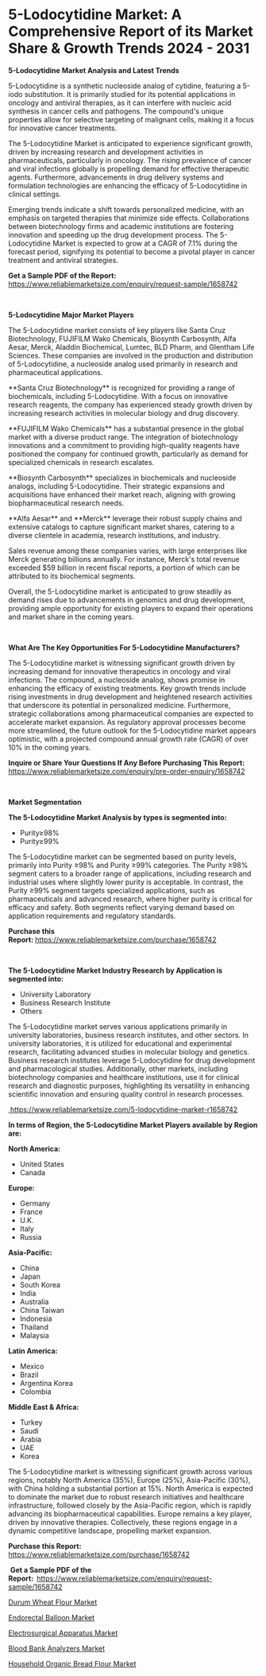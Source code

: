 <p><h1>5-Lodocytidine Market: A Comprehensive Report of its Market Share & Growth Trends 2024 - 2031</h1></p><p><strong>5-Lodocytidine Market Analysis and Latest Trends</strong></p>
<p><p>5-Lodocytidine is a synthetic nucleoside analog of cytidine, featuring a 5-iodo substitution. It is primarily studied for its potential applications in oncology and antiviral therapies, as it can interfere with nucleic acid synthesis in cancer cells and pathogens. The compound's unique properties allow for selective targeting of malignant cells, making it a focus for innovative cancer treatments.</p><p>The 5-Lodocytidine Market is anticipated to experience significant growth, driven by increasing research and development activities in pharmaceuticals, particularly in oncology. The rising prevalence of cancer and viral infections globally is propelling demand for effective therapeutic agents. Furthermore, advancements in drug delivery systems and formulation technologies are enhancing the efficacy of 5-Lodocytidine in clinical settings.</p><p>Emerging trends indicate a shift towards personalized medicine, with an emphasis on targeted therapies that minimize side effects. Collaborations between biotechnology firms and academic institutions are fostering innovation and speeding up the drug development process. The 5-Lodocytidine Market is expected to grow at a CAGR of 7.1% during the forecast period, signifying its potential to become a pivotal player in cancer treatment and antiviral strategies.</p></p>
<p><strong>Get a Sample PDF of the Report:&nbsp;</strong> <a href="https://www.reliablemarketsize.com/enquiry/request-sample/1658742?utm_campaign=1293&utm_medium=2&utm_source=Github&utm_content=ia&utm_term=28092024&utm_id=5-lodocytidine">https://www.reliablemarketsize.com/enquiry/request-sample/1658742</a></p>
<p>&nbsp;</p>
<p><strong>5-Lodocytidine Major Market Players</strong></p>
<p><p>The 5-Lodocytidine market consists of key players like Santa Cruz Biotechnology, FUJIFILM Wako Chemicals, Biosynth Carbosynth, Alfa Aesar, Merck, Aladdin Biochemical, Lumtec, BLD Pharm, and Glentham Life Sciences. These companies are involved in the production and distribution of 5-Lodocytidine, a nucleoside analog used primarily in research and pharmaceutical applications.</p><p>**Santa Cruz Biotechnology** is recognized for providing a range of biochemicals, including 5-Lodocytidine. With a focus on innovative research reagents, the company has experienced steady growth driven by increasing research activities in molecular biology and drug discovery.</p><p>**FUJIFILM Wako Chemicals** has a substantial presence in the global market with a diverse product range. The integration of biotechnology innovations and a commitment to providing high-quality reagents have positioned the company for continued growth, particularly as demand for specialized chemicals in research escalates.</p><p>**Biosynth Carbosynth** specializes in biochemicals and nucleoside analogs, including 5-Lodocytidine. Their strategic expansions and acquisitions have enhanced their market reach, aligning with growing biopharmaceutical research needs.</p><p>**Alfa Aesar** and **Merck** leverage their robust supply chains and extensive catalogs to capture significant market shares, catering to a diverse clientele in academia, research institutions, and industry.</p><p>Sales revenue among these companies varies, with large enterprises like Merck generating billions annually. For instance, Merck's total revenue exceeded $59 billion in recent fiscal reports, a portion of which can be attributed to its biochemical segments.</p><p>Overall, the 5-Lodocytidine market is anticipated to grow steadily as demand rises due to advancements in genomics and drug development, providing ample opportunity for existing players to expand their operations and market share in the coming years.</p></p>
<p>&nbsp;</p>
<p><strong>What Are The Key Opportunities For 5-Lodocytidine Manufacturers?</strong></p>
<p><p>The 5-Lodocytidine market is witnessing significant growth driven by increasing demand for innovative therapeutics in oncology and viral infections. The compound, a nucleoside analog, shows promise in enhancing the efficacy of existing treatments. Key growth trends include rising investments in drug development and heightened research activities that underscore its potential in personalized medicine. Furthermore, strategic collaborations among pharmaceutical companies are expected to accelerate market expansion. As regulatory approval processes become more streamlined, the future outlook for the 5-Lodocytidine market appears optimistic, with a projected compound annual growth rate (CAGR) of over 10% in the coming years.</p></p>
<p><strong>Inquire or Share Your Questions If Any Before Purchasing This Report:</strong> <a href="https://www.reliablemarketsize.com/enquiry/pre-order-enquiry/1658742?utm_campaign=1293&utm_medium=2&utm_source=Github&utm_content=ia&utm_term=28092024&utm_id=5-lodocytidine">https://www.reliablemarketsize.com/enquiry/pre-order-enquiry/1658742</a></p>
<p>&nbsp;</p>
<p><strong>Market Segmentation</strong></p>
<p><strong>The 5-Lodocytidine Market Analysis by types is segmented into:</strong></p>
<p><ul><li>Purity≥98%</li><li>Purity≥99%</li></ul></p>
<p><p>The 5-Lodocytidine market can be segmented based on purity levels, primarily into Purity ≥98% and Purity ≥99% categories. The Purity ≥98% segment caters to a broader range of applications, including research and industrial uses where slightly lower purity is acceptable. In contrast, the Purity ≥99% segment targets specialized applications, such as pharmaceuticals and advanced research, where higher purity is critical for efficacy and safety. Both segments reflect varying demand based on application requirements and regulatory standards.</p></p>
<p><strong>Purchase this Report:&nbsp;</strong><a href="https://www.reliablemarketsize.com/purchase/1658742?utm_campaign=1293&utm_medium=2&utm_source=Github&utm_content=ia&utm_term=28092024&utm_id=5-lodocytidine">https://www.reliablemarketsize.com/purchase/1658742</a></p>
<p>&nbsp;</p>
<p><strong>The 5-Lodocytidine Market Industry Research by Application is segmented into:</strong></p>
<p><ul><li>University Laboratory</li><li>Business Research Institute</li><li>Others</li></ul></p>
<p><p>The 5-Lodocytidine market serves various applications primarily in university laboratories, business research institutes, and other sectors. In university laboratories, it is utilized for educational and experimental research, facilitating advanced studies in molecular biology and genetics. Business research institutes leverage 5-Lodocytidine for drug development and pharmacological studies. Additionally, other markets, including biotechnology companies and healthcare institutions, use it for clinical research and diagnostic purposes, highlighting its versatility in enhancing scientific innovation and ensuring quality control in research processes.</p></p>
<p><a href="https://www.reliablemarketsize.com/5-lodocytidine-market-r1658742?utm_campaign=1293&utm_medium=2&utm_source=Github&utm_content=ia&utm_term=28092024&utm_id=5-lodocytidine">&nbsp;https://www.reliablemarketsize.com/5-lodocytidine-market-r1658742</a></p>
<p><strong>In terms of Region, the 5-Lodocytidine Market Players available by Region are:</strong></p>
<p>
    <p> <strong> North America: </strong>
        <ul>
            <li>United States</li>
            <li>Canada</li>
        </ul>
        </p> 
    <p> <strong> Europe: </strong>
        <ul>
            <li>Germany</li>
            <li>France</li>
            <li>U.K.</li>
            <li>Italy</li>
            <li>Russia</li>
        </ul>
        </p> 
    <p> <strong> Asia-Pacific: </strong>
        <ul>
            <li>China</li>
            <li>Japan</li>
            <li>South Korea</li>
            <li>India</li>
            <li>Australia</li>
            <li>China Taiwan</li>
            <li>Indonesia</li>
            <li>Thailand</li>
            <li>Malaysia</li>
        </ul>
        </p> 
    <p> <strong> Latin America: </strong>
        <ul>
            <li>Mexico</li>
            <li>Brazil</li>
            <li>Argentina Korea</li>
            <li>Colombia</li>
        </ul>
        </p> 
    <p> <strong> Middle East & Africa: </strong>
        <ul>
            <li>Turkey</li>
            <li>Saudi</li>
            <li>Arabia</li>
            <li>UAE</li>
            <li>Korea</li>
        </ul>
    </p>
    </p>
<p><p>The 5-Lodocytidine market is witnessing significant growth across various regions, notably North America (35%), Europe (25%), Asia-Pacific (30%), with China holding a substantial portion at 15%. North America is expected to dominate the market due to robust research initiatives and healthcare infrastructure, followed closely by the Asia-Pacific region, which is rapidly advancing its biopharmaceutical capabilities. Europe remains a key player, driven by innovative therapies. Collectively, these regions engage in a dynamic competitive landscape, propelling market expansion.</p></p>
<p><strong>Purchase this Report: </strong><a href="https://www.reliablemarketsize.com/purchase/1658742?utm_campaign=1293&utm_medium=2&utm_source=Github&utm_content=ia&utm_term=28092024&utm_id=5-lodocytidine">https://www.reliablemarketsize.com/purchase/1658742</a></p>
<p>&nbsp;<strong>Get a Sample PDF of the Report:&nbsp;&nbsp;</strong><a href="https://www.reliablemarketsize.com/enquiry/request-sample/1658742?utm_campaign=1293&utm_medium=2&utm_source=Github&utm_content=ia&utm_term=28092024&utm_id=5-lodocytidine">https://www.reliablemarketsize.com/enquiry/request-sample/1658742</a></p>
<p><strong></strong></p>
<p><p><a href="https://issuu.com/reportprime-2/docs/durum-wheat-flour-market-size-2030._abe65243879b1e?utm_campaign=1293&utm_medium=2&utm_source=Github&utm_content=ia&utm_term=28092024&utm_id=5-lodocytidine">Durum Wheat Flour Market</a></p><p><a href="https://www.linkedin.com/pulse/endorectal-balloon-market-size-share-analysis-growth-trends-prloc?trackingId=hX%2FiMv4ORUmXeOsodmFLEA%3D%3D&utm_campaign=1293&utm_medium=2&utm_source=Github&utm_content=ia&utm_term=28092024&utm_id=5-lodocytidine">Endorectal Balloon Market</a></p><p><a href="https://www.linkedin.com/pulse/electrosurgical-apparatus-market-report-product-type-analyzerelectrosurgical-uyiwc?trackingId=4D1Z94f2TES6Zc%2FTT5%2Fnng%3D%3D&utm_campaign=1293&utm_medium=2&utm_source=Github&utm_content=ia&utm_term=28092024&utm_id=5-lodocytidine">Electrosurgical Apparatus Market</a></p><p><a href="https://www.linkedin.com/pulse/navigating-global-blood-bank-analyzers-market-from-trends-tey9c?trackingId=2f15N6VPTu2g1kFn64WPHw%3D%3D&utm_campaign=1293&utm_medium=2&utm_source=Github&utm_content=ia&utm_term=28092024&utm_id=5-lodocytidine">Blood Bank Analyzers Market</a></p><p><a href="https://issuu.com/reportprime-2/docs/household-organic-bread-flour-marke_8a9fcf0afefa1d?utm_campaign=1293&utm_medium=2&utm_source=Github&utm_content=ia&utm_term=28092024&utm_id=5-lodocytidine">Household Organic Bread Flour Market</a></p></p>